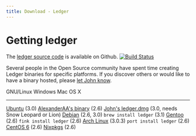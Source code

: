 ```yaml
---
title: Download - Ledger
---
```


# Getting ledger

The [ledger source code](http://git.ledger-cli.org/) is available on Github.
[![Build Status](https://travis-ci.org/ledger/ledger.png?branch=master)](https://travis-ci.org/ledger/ledger)

Several people in the Open Source community have spent time creating
Ledger binaries for specific platforms. If you discover others or would
like to have a binary hosted, please
[let John know](mailto:jwiegley@gmail.com).

  GNU/Linux                                                                                      Windows                                                                              Mac OS X
  ---------------------------------------------------------------------------------------------- ------------------------------------------------------------------------------------ -----------------------------------------------------------------------------------------------------------------------------------------------------
  [Ubuntu](https://launchpad.net/~mbudde/+archive/ledger) (3.0)                                  [AlexanderAA's binary](https://github.com/AlexanderAA/ledger_binaries_windows) (2.6)  [John's ledger.dmg](http://ftp.newartisans.com/pub/ledger/ledger-devel-3.0.0-20120510.dmg) (3.0, needs Snow Leopard or Lion)
  [Debian](http://packages.qa.debian.org/l/ledger.html) (2.6, 3.0)                                                                                                                    `brew install ledger` (3.1)
  [Gentoo](http://packages.gentoo.org/package/app-office/ledger) (2.6)                                                                                                                `fink install ledger` (2.6)
  [Arch Linux](https://aur.archlinux.org/packages/ledger/) (3.0.3)                                                                                                                    `port install ledger` (2.6)
  [CentOS 6](http://pkgs.org/centos-6-rhel-6/epel-i386/ledger-2.6.3-2.el6.i686.rpm.html) (2.6)
  [Nixpkgs](http://hydra.nixos.org/job/nixpkgs/trunk/ledger/) (2.6)

